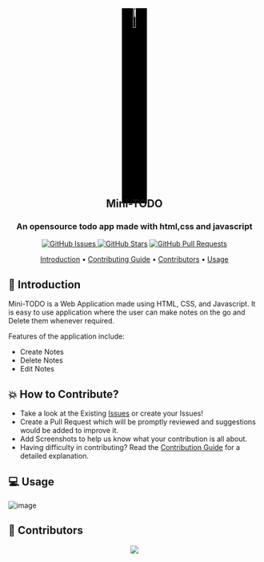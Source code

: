 <div align="center">
    <img style="background-color: black" src="https://hotemoji.com/images/dl/7/memo-emoji-by-google.png" width="10%">
    <h2 align="center" style="margin-top: -12px">Mini-TODO</h2>
    <h3>An opensource todo app made with html,css and javascript</h3>
</div>

<p align="center">
    <a href="https://github.com/Zack-Dx/Mini-TODO/issues"><img src="https://img.shields.io/github/issues/Zack-Dx/Mini-TODO?color=0d1117&style=flat-square" alt="GitHub Issues"> 
    <a href="https://github.com/Zack-Dx/Mini-TODO/stargazers"><img src="https://img.shields.io/github/stars/Zack-Dx/Mini-TODO?style=flat-square&color=0d1117" alt="GitHub Stars"></a>
    <a href="https://github.com/Zack-Dx/Mini-TODO/pulls"><img src="https://img.shields.io/github/issues-pr/Zack-Dx/Mini-TODO?color=0d1117&style=flat-square" alt="GitHub Pull Requests"></a>
</p>

<p align="center">
  <a href="#introduction">Introduction</a> •
  <a href="https://github.com/Zack-Dx/Mini-TODO/blob/master/CONTRIBUTING.md">Contributing Guide</a> •
  <a href="#contributors">Contributors</a> •
  <a href="#usage">Usage</a>
</p>

## <a name="introduction">📌 Introduction</a>

Mini-TODO is a Web Application made using HTML, CSS, and Javascript. It is easy to use application where the user can make notes on the go and Delete them whenever required.

Features of the application include:

- Create Notes
- Delete Notes
- Edit Notes

## <a name='how-to-contribute'>💥 How to Contribute?</a>

- Take a look at the Existing [Issues](https://github.com/Zack-Dx/Mini-TODO/issues) or create your Issues!
- Create a Pull Request which will be promptly reviewed and suggestions would be added to improve it.
- Add Screenshots to help us know what your contribution is all about.
- Having difficulty in contributing? Read the [Contribution Guide](https://github.com/Zack-Dx/Mini-TODO/blob/master/CONTRIBUTING.md) for a detailed explanation.

## <a name='usage'>💻 Usage</a>

![image](https://user-images.githubusercontent.com/67597538/198573875-d16c8268-9f7b-4cd3-9187-32995461d0c2.png)

## <a name='contributors'>👥 Contributors</a>

<a href="https://github.com/Zack-Dx/Mini-TODO/graphs/contributors">
    <p align="center" >
        <img src="https://contrib.rocks/image?repo=Zack-Dx/Mini-TODO" />
    </p>
</a>

<br>
<h5 align="center">
